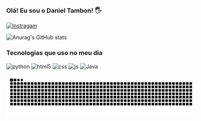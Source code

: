 ### Olá! Eu sou o Daniel Tambon! 🖐️

[![Instragam](https://img.shields.io/badge/Instagram-E4405F?style=for-the-badge&logo=instagram&logoColor=white)](https://www.instagram.com/_devtambon_/)

![Anurag's GitHub stats](https://github-readme-stats.vercel.app/api?username=DanielTambon&show_icons=true&theme=dracula)

### Tecnologias que uso no meu dia
<div style="display: inline_block">
  <img align="center" alt="python" src ="https://img.shields.io/badge/Python-3776AB?style=for-the-badge&logo=python&logoColor=white">
  <img align="center" alt="html5" src ="https://img.shields.io/badge/HTML5-E34F26?style=for-the-badge&logo=html5&logoColor=white">
  <img align="center" alt="css" src ="https://img.shields.io/badge/CSS3-1572B6?style=for-the-badge&logo=css3&logoColor=white">
  <img align="center" alt="js" src ="https://img.shields.io/badge/JavaScript-F7DF1E?style=for-the-badge&logo=javascript&logoColor=black">
  <img align="center" alt="Java" src="https://badgen.net/badge/Java/ED8B00?icon=java&label=java">
</div>

![Snake animation](https://raw.githubusercontent.com/DanielTambon/DanielTambon/output/github-contribution-grid-snake.svg)

